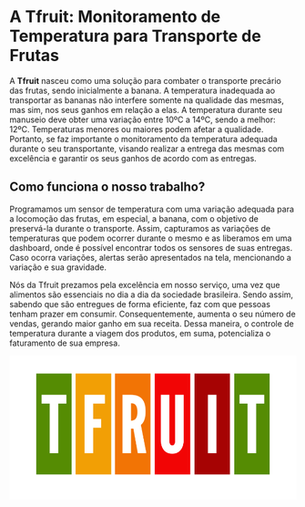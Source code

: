 # A Tfruit: Monitoramento de Temperatura para Transporte de Frutas

A **Tfruit** nasceu como uma solução para combater o transporte precário das frutas, sendo inicialmente a banana. A temperatura inadequada ao transportar as bananas não interfere somente na qualidade das mesmas, mas sim, nos seus ganhos em relação a elas. A temperatura durante seu manuseio deve obter uma variação entre 10ºC a 14ºC, sendo a melhor: 12ºC. Temperaturas menores ou maiores podem afetar a qualidade. Portanto, se faz importante o monitoramento da temperatura adequada durante o seu transportante, visando realizar a entrega das mesmas com excelência e garantir os seus ganhos de acordo com as entregas.

## Como funciona o nosso trabalho?

Programamos um sensor de temperatura com uma variação adequada para a locomoção das frutas, em especial, a banana, com o objetivo de preservá-la durante o transporte. Assim, capturamos as variações de temperaturas que podem ocorrer durante o mesmo e as liberamos em uma dashboard, onde é possível encontrar todos os sensores de suas entregas. Caso ocorra variações, alertas serão apresentados na tela, mencionando a variação e sua gravidade.

Nós da Tfruit prezamos pela excelência em nosso serviço, uma vez que alimentos são essenciais no dia a dia da sociedade brasileira. Sendo assim, sabendo que são entregues de forma eficiente, faz com que pessoas tenham prazer em consumir. Consequentemente, aumenta o seu número de vendas, gerando maior ganho em sua receita. Dessa maneira, o controle de temperatura durante a viagem dos produtos, em suma, potencializa o faturamento de sua empresa.

![image](public/elemento-posCadastro.png)
